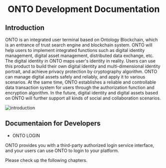 <h1 align="center">ONTO Development Documentation</h1>

## Introduction

ONTO is an integrated user terminal based on Ontology Blockchain, which is an entrance of trust search engine and blockchain system. ONTO will help users to implement integrated functions such as digital identity management, digital asset management, distributed data exchange, etc. The digital identity in ONTO maps user's identity in reality. Users can use this product to build their own digital identity and multi-dimensional identity portrait, and achieve privacy protection by cryptography algorithm. ONTO can manage digital assets safely and reliably, and apply it to various scenarios. At the same time, ONTO establishes a reliable and controllable data transaction system for users through the authorization function and encryption algorithm. In the future, digital identity and digital assets based on ONTO will further support all kinds of social and collaboration scenarios.

![introduction](https://github.com/ontio/ONTO/blob/master/images/introduction.png)

## Documentaion for Developers

* ONTO LOGIN

ONTO provides you with a third-party authorized login service interface, and your users can use ONTO to login to your platform.

Please check up the following chapters.

